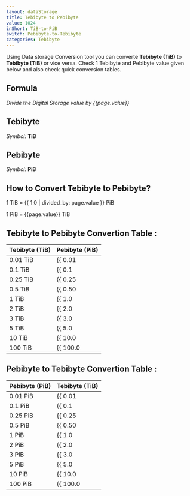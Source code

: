 ```yaml
---
layout: dataStorage
title: Tebibyte to Pebibyte
value: 1024
inShort: TiB-to-PiB
switch: Pebibyte-to-Tebibyte
categories: Tebibyte
---
```


Using Data storage Conversion tool you can converte **Tebibyte (TiB)** to **Tebibyte (TiB)** or vice versa. Check 1 Tebibyte and Pebibyte value given below and also check quick conversion tables.

## Formula
*Divide the Digital Storage value by {{page.value}}*

## Tebibyte
*Symbol:* **TiB**

## Pebibyte
*Symbol:* **PiB**

## How to Convert Tebibyte to Pebibyte?

1 TiB = {{ 1.0 | divided_by: page.value }} PiB

1 PiB = {{page.value}} TiB


## Tebibyte to Pebibyte Convertion Table :

| Tebibyte (TiB) | Pebibyte (PiB) |
| ---- | ---- |
| 0.01 TiB | {{ 0.01 | divided_by: page.value | round: 12 }} PiB |
| 0.1 TiB | {{ 0.1 | divided_by: page.value | round: 12 }} PiB |
| 0.25 TiB | {{ 0.25 | divided_by: page.value | round: 12 }} PiB |
| 0.5 TiB | {{ 0.50 | divided_by: page.value | round: 12 }} PiB |
| 1 TiB | {{ 1.0 | divided_by: page.value | round: 12 }} PiB |
| 2 TiB | {{ 2.0 | divided_by: page.value | round: 12 }} PiB |
| 3 TiB | {{ 3.0 | divided_by: page.value | round: 12 }} PiB |
| 5 TiB | {{ 5.0 | divided_by: page.value | round: 12 }} PiB |
| 10 TiB | {{ 10.0 | divided_by: page.value | round: 12 }} PiB |
| 100 TiB | {{ 100.0 | divided_by: page.value | round: 12 }} PiB |

## Pebibyte to Tebibyte Convertion Table :

| Pebibyte (PiB) | Tebibyte (TiB) |
| ---- | ---- |
| 0.01 PiB | {{ 0.01 | times: page.value | round: 12 }} TiB |
| 0.1 PiB | {{ 0.1 | times: page.value | round: 12 }} TiB |
| 0.25 PiB | {{ 0.25 | times: page.value | round: 12 }} TiB |
| 0.5 PiB | {{ 0.50 | times: page.value | round: 12 }} TiB |
| 1 PiB | {{ 1.0 | times: page.value | round: 12 }} TiB |
| 2 PiB | {{ 2.0 | times: page.value | round: 12 }} TiB |
| 3 PiB | {{ 3.0 | times: page.value | round: 12 }} TiB |
| 5 PiB | {{ 5.0 | times: page.value | round: 12 }} TiB |
| 10 PiB | {{ 10.0 | times: page.value | round: 12 }} TiB |
| 100 PiB | {{ 100.0 | times: page.value | round: 12 }} TiB |


<script>
document.getElementById('selectInput')[17].selected = true
document.getElementById('selectOutput')[21].selected = true
</script>
